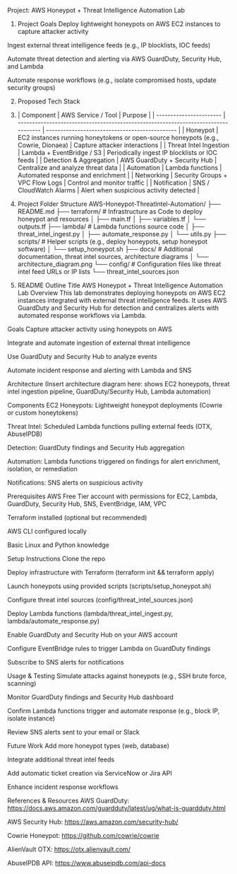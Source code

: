 Project: AWS Honeypot + Threat Intelligence Automation Lab
1. Project Goals
Deploy lightweight honeypots on AWS EC2 instances to capture attacker activity

Ingest external threat intelligence feeds (e.g., IP blocklists, IOC feeds)

Automate threat detection and alerting via AWS GuardDuty, Security Hub, and Lambda

Automate response workflows (e.g., isolate compromised hosts, update security groups)

2. Proposed Tech Stack
3. | Component               | AWS Service / Tool                                                                 | Purpose                                        |
| ----------------------- | ---------------------------------------------------------------------------------- | ---------------------------------------------- |
| Honeypot                | EC2 instances running honeytokens or open-source honeypots (e.g., Cowrie, Dionaea) | Capture attacker interactions                  |
| Threat Intel Ingestion  | Lambda + EventBridge / S3                                                          | Periodically ingest IP blocklists or IOC feeds |
| Detection & Aggregation | AWS GuardDuty + Security Hub                                                       | Centralize and analyze threat data             |
| Automation              | Lambda functions                                                                   | Automated response and enrichment              |
| Networking              | Security Groups + VPC Flow Logs                                                    | Control and monitor traffic                    |
| Notification            | SNS / CloudWatch Alarms                                                            | Alert when suspicious activity detected        |

3. Project Folder Structure
AWS-Honeypot-ThreatIntel-Automation/
├── README.md
├── terraform/                  # Infrastructure as Code to deploy honeypot and resources
│   ├── main.tf
│   ├── variables.tf
│   └── outputs.tf
├── lambda/                     # Lambda functions source code
│   ├── threat_intel_ingest.py
│   ├── automate_response.py
│   └── utils.py
├── scripts/                    # Helper scripts (e.g., deploy honeypots, setup honeypot software)
│   └── setup_honeypot.sh
├── docs/                       # Additional documentation, threat intel sources, architecture diagrams
│   └── architecture_diagram.png
└── config/                     # Configuration files like threat intel feed URLs or IP lists
    └── threat_intel_sources.json

4. README Outline
Title
AWS Honeypot + Threat Intelligence Automation Lab
Overview
This lab demonstrates deploying honeypots on AWS EC2 instances integrated with external threat intelligence feeds. It uses AWS GuardDuty and Security Hub for detection and centralizes alerts with automated response workflows via Lambda.

Goals
Capture attacker activity using honeypots on AWS

Integrate and automate ingestion of external threat intelligence

Use GuardDuty and Security Hub to analyze events

Automate incident response and alerting with Lambda and SNS

Architecture
(Insert architecture diagram here: shows EC2 honeypots, threat intel ingestion pipeline, GuardDuty/Security Hub, Lambda automation)

Components
EC2 Honeypots: Lightweight honeypot deployments (Cowrie or custom honeytokens)

Threat Intel: Scheduled Lambda functions pulling external feeds (OTX, AbuseIPDB)

Detection: GuardDuty findings and Security Hub aggregation

Automation: Lambda functions triggered on findings for alert enrichment, isolation, or remediation

Notifications: SNS alerts on suspicious activity

Prerequisites
AWS Free Tier account with permissions for EC2, Lambda, GuardDuty, Security Hub, SNS, EventBridge, IAM, VPC

Terraform installed (optional but recommended)

AWS CLI configured locally

Basic Linux and Python knowledge

Setup Instructions
Clone the repo

Deploy infrastructure with Terraform (terraform init && terraform apply)

Launch honeypots using provided scripts (scripts/setup_honeypot.sh)

Configure threat intel sources (config/threat_intel_sources.json)

Deploy Lambda functions (lambda/threat_intel_ingest.py, lambda/automate_response.py)

Enable GuardDuty and Security Hub on your AWS account

Configure EventBridge rules to trigger Lambda on GuardDuty findings

Subscribe to SNS alerts for notifications

Usage & Testing
Simulate attacks against honeypots (e.g., SSH brute force, scanning)

Monitor GuardDuty findings and Security Hub dashboard

Confirm Lambda functions trigger and automate response (e.g., block IP, isolate instance)

Review SNS alerts sent to your email or Slack

Future Work
Add more honeypot types (web, database)

Integrate additional threat intel feeds

Add automatic ticket creation via ServiceNow or Jira API

Enhance incident response workflows

References & Resources
AWS GuardDuty: https://docs.aws.amazon.com/guardduty/latest/ug/what-is-guardduty.html

AWS Security Hub: https://aws.amazon.com/security-hub/

Cowrie Honeypot: https://github.com/cowrie/cowrie

AlienVault OTX: https://otx.alienvault.com/

AbuseIPDB API: https://www.abuseipdb.com/api-docs
